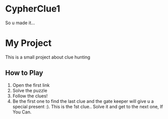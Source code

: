 # CypherClue1
So u made it...
# My Project
This is a small project about clue hunting
## How to Play
1. Open the first link
2. Solve the puzzle
3. Follow the clues!
4. Be the first one to find the last clue and the gate keeper will give u a special present :).
 This is the 1st clue.. Solve it and get to the next one, If You Can.

